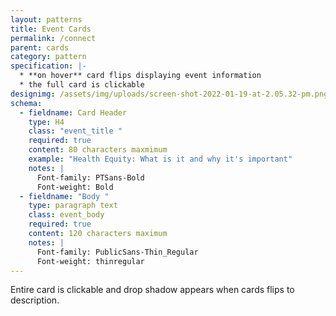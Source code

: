 ```yaml
---
layout: patterns
title: Event Cards
permalink: /connect
parent: cards
category: pattern
specification: |-
  * **on hover** card flips displaying event information 
  * the full card is clickable
designimg: /assets/img/uploads/screen-shot-2022-01-19-at-2.05.32-pm.png
schema:
  - fieldname: Card Header
    type: H4
    class: "event_title "
    required: true
    content: 80 characters maxmimum
    example: "Health Equity: What is it and why it's important"
    notes: |
      Font-family: PTSans-Bold 
      Font-weight: Bold
  - fieldname: "Body "
    type: paragraph text
    class: event_body
    required: true
    content: 120 characters maximum
    notes: |
      Font-family: PublicSans-Thin_Regular 
      Font-weight: thinregular
---
```

Entire card is clickable and drop shadow appears when cards flips to description.
